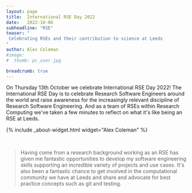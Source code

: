 ```yaml
---
layout: page
title:  International RSE Day 2022
date:   2022-10-06
subheadline: "RSE"
teaser: "
 Celebrating RSEs and their contribution to science at Leeds
"
author: Alex Coleman
#image:
#  thumb: pc_user.jpg

breadcrumb: true
---
```


On Thursday 13th October we celebrate International RSE Day 2022! 
The International RSE Day is to celebrate Research Software Engineers around the world and raise awareness for the increasingly relevant discipline of Research Software Engineering. 
And as a team of RSEs within Research Computing we've taken a few minutes to reflect on what it's like being an RSE at Leeds.

{% include _about-widget.html widget="Alex Coleman" %}

<br />

> Having come from a research background working as an RSE has given me fantastic opportunities to develop my software engineering skills supporting an incredible variety of projects and use cases. It's also been a fantastic chance to get involved in the computational community we have at Leeds and share and advocate for best practice concepts such as git and testing. 